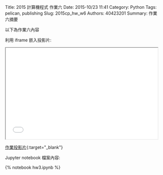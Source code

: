 Title: 2015 計算機程式 作業六
Date: 2015-10/23 11:41
Category: Python
Tags: pelican, publishing
Slug: 2015cp_hw_w6
Authors: 40423201
Summary: 作業六摘要

以下為作業六內容

利用 iframe 嵌入投影片:

<iframe src="40423201_cp_w6_p.html" width="500" height="300"></iframe>

[作業投影片](40423201_cp_w6_p.html){:target="_blank"}

 Jupyter notebook 檔案內容:

{% notebook hw3.ipynb %}

